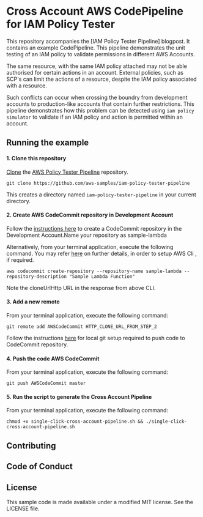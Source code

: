 # Cross Account AWS CodePipeline for IAM Policy Tester

This repository accompanies the [IAM Policy Tester Pipeline] blogpost. 
It contains an example CodePipeline. This pipeline demonstrates the unit testing of an IAM policy to validate permissions in different AWS Accounts.

The same resource, with the same IAM policy attached may not be able authorised for certain actions in an account. External policies, such as SCP's can limit the actions of a resource, despite the IAM policy associated with a resource.

Such conflicts can occur when crossing the boundry from development accounts to production-like accounts that contain further restrictions.
This pipeline demonstrates how this problem can be detected using `iam policy simulator` to validate if an IAM policy and action is permitted within an account.


## Running the example

#### 1. Clone this repository

[Clone](https://help.github.com/articles/cloning-a-repository/) the [AWS Policy Tester Pipeline](https://github.com/aws-samples/iam-policy-tester-pipeline) repository. 

```console
git clone https://github.com/aws-samples/iam-policy-tester-pipeline
```

This creates a directory named `iam-policy-tester-pipeline` in your current directory. 


#### 2. Create **AWS CodeCommit** repository in Development Account

Follow the [instructions here](http://docs.aws.amazon.com/codecommit/latest/userguide/getting-started.html#getting-started-create-repo) to create a CodeCommit repository
in the Development Account.Name your repository as sample-lambda

Alternatively, from your terminal application, execute the following command. You may refer [here](http://docs.aws.amazon.com/codecommit/latest/userguide/how-to-create-repository.html#how-to-create-repository-cli)
on further details, in order to setup AWS Cli , if required.

```console
aws codecommit create-repository --repository-name sample-lambda --repository-description "Sample Lambda Function"
```

Note the cloneUrlHttp URL in the response from above CLI.

#### 3. Add a new remote

From your terminal application, execute the following command:

```console
git remote add AWSCodeCommit HTTP_CLONE_URL_FROM_STEP_2
```

Follow the instructions [here](http://docs.aws.amazon.com/codecommit/latest/userguide/setting-up.html) for local git setup required to push code to CodeCommit repository.

#### 4. Push the code AWS CodeCommit

From your terminal application, execute the following command:

```console
git push AWSCodeCommit master
```

#### 5. Run the script to generate the Cross Account Pipeline

From your terminal application, execute the following command:

```console
chmod +x single-click-cross-account-pipeline.sh && ./single-click-cross-account-pipeline.sh
```


## Contributing

## Code of Conduct

## License

This sample code is made available under a modified MIT license. See the LICENSE file.
